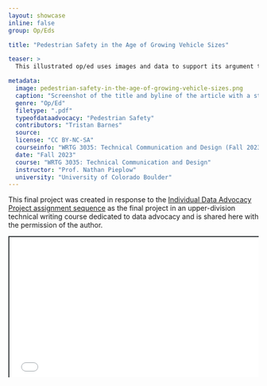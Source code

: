 ```yaml
---
layout: showcase
inline: false
group: Op/Eds

title: "Pedestrian Safety in the Age of Growing Vehicle Sizes"

teaser: >
  This illustrated op/ed uses images and data to support its argument that increasing vehicle sizes have seriously impacted the safety of pedestrians. It touts the benefits of smaller cars and advocates for stricter safety measures for vehicle design in the United States.

metadata:
  image: pedestrian-safety-in-the-age-of-growing-vehicle-sizes.png
  caption: "Screenshot of the title and byline of the article with a stock image of police tape around the scene of a car accident"
  genre: "Op/Ed"
  filetype: ".pdf"
  typeofdataadvocacy: "Pedestrian Safety"
  contributors: "Tristan Barnes"
  source:
  license: "CC BY-NC-SA"
  courseinfo: "WRTG 3035: Technical Communication and Design (Fall 2023, taught by Nathan Pieplow at the University of Colorado Boulder)"
  date: "Fall 2023"
  course: "WRTG 3035: Technical Communication and Design"
  instructor: "Prof. Nathan Pieplow"
  university: "University of Colorado Boulder"
---
```


This final project was created in response to the [Individual Data Advocacy Project assignment sequence]({{site.baseurl}}/cards/individual-data-advocacy-project) as the final project in an upper-division technical writing course dedicated to data advocacy and is shared here with the permission of the author.

<div style="position: relative; padding-bottom: 56.25%; height: 0; overflow: hidden;"><iframe src="../assets/pdf/pedestrian-safety-in-the-age-of-growing-vehicle-sizes.pdf" width="100%" title="Pedestrian Safety in the Age of Growing Vehicle Sizes" style="border:2px #323639 solid; position: absolute; top: 0; left: 0; right: 0; bottom: 0; height: 100%; max-width: 100%;"></iframe></div>

